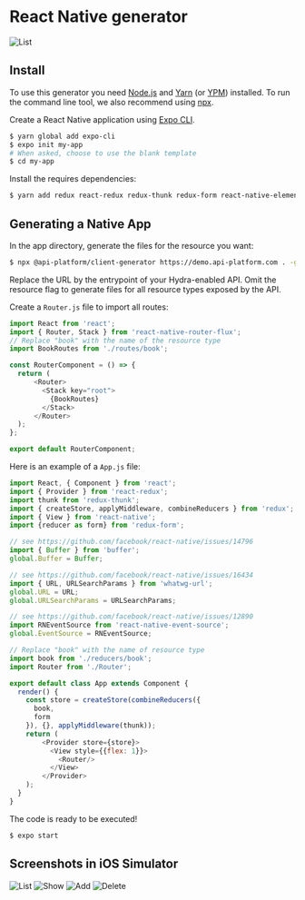 # React Native generator

![List](images/list.png) 

## Install

To use this generator you need [Node.js](https://nodejs.org/) and [Yarn](https://yarnpkg.com/) (or [YPM](https://www.npmjs.com/)) installed.
To run the command line tool, we also recommend using [npx](https://www.npmjs.com/package/npx).

Create a React Native application using [Expo CLI](https://docs.expo.io/versions/latest/workflow/expo-cli).

```bash
$ yarn global add expo-cli
$ expo init my-app
# When asked, choose to use the blank template
$ cd my-app
```

Install the requires dependencies:

```bash
$ yarn add redux react-redux redux-thunk redux-form react-native-elements react-native-router-flux react-native-vector-icons prop-types whatwg-url buffer react-native-event-source
```

## Generating a Native App

In the app directory, generate the files for the resource you want:

```bash
$ npx @api-platform/client-generator https://demo.api-platform.com . -g react-native --resource book
```

Replace the URL by the entrypoint of your Hydra-enabled API.
Omit the resource flag to generate files for all resource types exposed by the API.

Create a `Router.js` file to import all routes:

```javascript
import React from 'react';
import { Router, Stack } from 'react-native-router-flux';
// Replace "book" with the name of the resource type
import BookRoutes from './routes/book';

const RouterComponent = () => {
  return (
      <Router>
        <Stack key="root">
          {BookRoutes}
        </Stack>
      </Router>
  );
};

export default RouterComponent;
```

Here is an example of a `App.js` file:

```javascript
import React, { Component } from 'react';
import { Provider } from 'react-redux';
import thunk from 'redux-thunk';
import { createStore, applyMiddleware, combineReducers } from 'redux';
import { View } from 'react-native';
import {reducer as form} from 'redux-form';

// see https://github.com/facebook/react-native/issues/14796
import { Buffer } from 'buffer';
global.Buffer = Buffer;

// see https://github.com/facebook/react-native/issues/16434
import { URL, URLSearchParams } from 'whatwg-url';
global.URL = URL;
global.URLSearchParams = URLSearchParams;

// see https://github.com/facebook/react-native/issues/12890
import RNEventSource from 'react-native-event-source';
global.EventSource = RNEventSource;

// Replace "book" with the name of resource type
import book from './reducers/book';
import Router from './Router';

export default class App extends Component {
  render() {
    const store = createStore(combineReducers({
      book,
      form
    }), {}, applyMiddleware(thunk));
    return (
        <Provider store={store}>
          <View style={{flex: 1}}>
            <Router/>
          </View>
        </Provider>
    );
  }
}
```

The code is ready to be executed!

```bash
$ expo start
```

## Screenshots in iOS Simulator

![List](images/react-native/list.png) ![Show](images/react-native/show.png)
![Add](images/react-native/add.png) ![Delete](images/react-native/delete.png)
